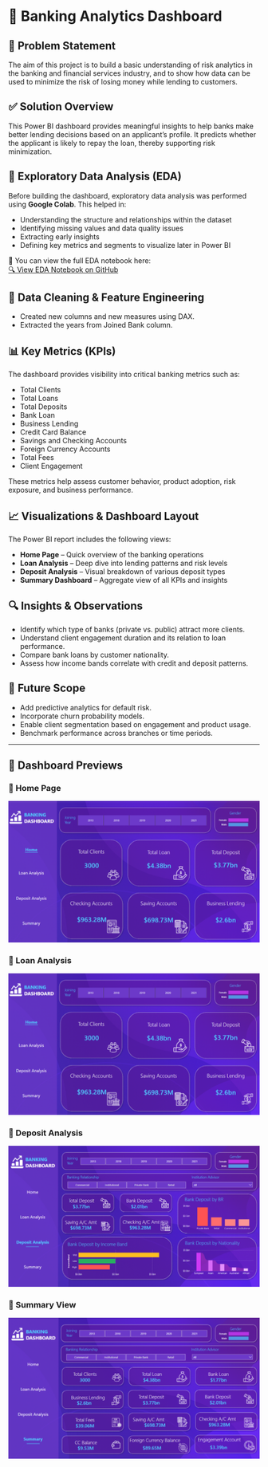 # 🏦 Banking Analytics Dashboard

## 📌 Problem Statement

The aim of this project is to build a basic understanding of risk analytics in the banking and financial services industry, and to show how data can be used to minimize the risk of losing money while lending to customers.

## ✅ Solution Overview

This Power BI dashboard provides meaningful insights to help banks make better lending decisions based on an applicant’s profile. It predicts whether the applicant is likely to repay the loan, thereby supporting risk minimization.

## 🧪 Exploratory Data Analysis (EDA)

Before building the dashboard, exploratory data analysis was performed using **Google Colab**. This helped in:

- Understanding the structure and relationships within the dataset  
- Identifying missing values and data quality issues  
- Extracting early insights  
- Defining key metrics and segments to visualize later in Power BI  

📁 You can view the full EDA notebook here:  
[🔍 View EDA Notebook on GitHub](https://github.com/debarundey/Banking-Analytics-Dashboard/blob/main/BankEDA.ipynb)


## 🧹 Data Cleaning & Feature Engineering

- Created new columns and new measures using DAX.
- Extracted the years from Joined Bank column.

## 📊 Key Metrics (KPIs)

The dashboard provides visibility into critical banking metrics such as:

- Total Clients  
- Total Loans  
- Total Deposits  
- Bank Loan  
- Business Lending  
- Credit Card Balance  
- Savings and Checking Accounts  
- Foreign Currency Accounts  
- Total Fees  
- Client Engagement  

These metrics help assess customer behavior, product adoption, risk exposure, and business performance.

## 📈 Visualizations & Dashboard Layout

The Power BI report includes the following views:

- **Home Page** – Quick overview of the banking operations  
- **Loan Analysis** – Deep dive into lending patterns and risk levels  
- **Deposit Analysis** – Visual breakdown of various deposit types  
- **Summary Dashboard** – Aggregate view of all KPIs and insights  

## 🔍 Insights & Observations

- Identify which type of banks (private vs. public) attract more clients.
- Understand client engagement duration and its relation to loan performance.
- Compare bank loans by customer nationality.
- Assess how income bands correlate with credit and deposit patterns.

## 🔮 Future Scope

- Add predictive analytics for default risk.
- Incorporate churn probability models.
- Enable client segmentation based on engagement and product usage.
- Benchmark performance across branches or time periods.

---

## 📸 Dashboard Previews

### 🔹 Home Page
![Home Dashboard](https://github.com/debarundey/Banking-Analytics-Dashboard/blob/main/images/home.png)

### 🔹 Loan Analysis
![Loan Analysis](https://github.com/debarundey/Banking-Analytics-Dashboard/blob/main/images/home.png)

### 🔹 Deposit Analysis
![Deposit Analysis](https://github.com/debarundey/Banking-Analytics-Dashboard/blob/main/images/deposit_analysis.png)

### 🔹 Summary View
![Summary Dashboard](https://github.com/debarundey/Banking-Analytics-Dashboard/blob/main/images/Summary.png)


